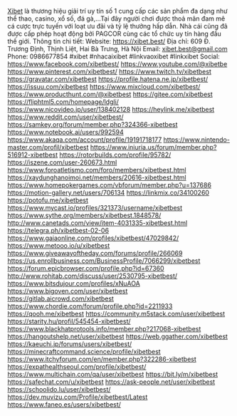 <a href="https://xibet.best/">Xibet</a> là thương hiệu giải trí uy tín số 1 cung cấp các sản phẩm đa dạng như thể thao, casino, xổ số, đá gà,...Tại đây người chơi được thoả mãn đam mê cá cược trực tuyến với loạt ưu đãi và tỷ lệ thưởng hấp dẫn. Nhà cái cũng đã được cấp phép hoạt động bởi PAGCOR cùng các tổ chức uy tín hàng đầu thế giới.
Thông tin chi tiết:
Website: <a href="https://xibet.best/">https://xibet.best/</a>
Địa chỉ: 609 Đ. Trương Định, Thịnh Liệt, Hai Bà Trưng, Hà Nội
Email: xibet.best@gmail.com
Phone: 0986677854
#xibet #nhacaixibet #linkvaoxibet #linkxibet
Social:
<a href="https://www.facebook.com/xibetbest/">https://www.facebook.com/xibetbest/</a>
<a href="https://www.youtube.com/@xibetbe">https://www.youtube.com/@xibetbe</a>
<a href="https://www.pinterest.com/xibetbest/">https://www.pinterest.com/xibetbest/</a>
<a href="https://www.twitch.tv/xibetbest">https://www.twitch.tv/xibetbest</a>
<a href="https://gravatar.com/xibetbest">https://gravatar.com/xibetbest</a>
<a href="https://profile.hatena.ne.jp/xibetbest/">https://profile.hatena.ne.jp/xibetbest/</a>
<a href="https://issuu.com/xibetbest">https://issuu.com/xibetbest</a>
<a href="https://www.mixcloud.com/xibetbest/">https://www.mixcloud.com/xibetbest/</a>
<a href="https://www.producthunt.com/@xibetbest">https://www.producthunt.com/@xibetbest</a>
<a href="https://gitee.com/xibetbest">https://gitee.com/xibetbest</a>
<a href="https://fliphtml5.com/homepage/ldgli/">https://fliphtml5.com/homepage/ldgli/</a>
<a href="https://www.nicovideo.jp/user/138402128">https://www.nicovideo.jp/user/138402128</a>
<a href="https://heylink.me/xibetbest">https://heylink.me/xibetbest</a>
<a href="https://www.reddit.com/user/xibetbest/">https://www.reddit.com/user/xibetbest/</a>
<a href="https://samkey.org/forum/member.php?324366-xibetbest">https://samkey.org/forum/member.php?324366-xibetbest</a>
<a href="https://www.notebook.ai/users/992594">https://www.notebook.ai/users/992594</a>
<a href="https://www.akaqa.com/account/profile/19191718177">https://www.akaqa.com/account/profile/19191718177</a>
<a href="https://www.nintendo-master.com/profil/xibetbest">https://www.nintendo-master.com/profil/xibetbest</a>
<a href="https://www.iniuria.us/forum/member.php?516912-xibetbest">https://www.iniuria.us/forum/member.php?516912-xibetbest</a>
<a href="https://rotorbuilds.com/profile/95782/">https://rotorbuilds.com/profile/95782/</a>
<a href="https://iszene.com/user-260673.html">https://iszene.com/user-260673.html</a>
<a href="https://www.foroatletismo.com/foro/members/xibetbest.html">https://www.foroatletismo.com/foro/members/xibetbest.html</a>
<a href="https://xaydunghanoimoi.net/members/20616-xibetbest.html">https://xaydunghanoimoi.net/members/20616-xibetbest.html</a>
<a href="https://www.homepokergames.com/vbforum/member.php?u=137686">https://www.homepokergames.com/vbforum/member.php?u=137686</a>
<a href="https://motion-gallery.net/users/706134">https://motion-gallery.net/users/706134</a>
<a href="https://linkmix.co/34100260">https://linkmix.co/34100260</a>
<a href="https://potofu.me/xibetbest">https://potofu.me/xibetbest</a>
<a href="https://www.mycast.io/profiles/321373/username/xibetbest">https://www.mycast.io/profiles/321373/username/xibetbest</a>
<a href="https://www.sythe.org/members/xibetbest.1848578/">https://www.sythe.org/members/xibetbest.1848578/</a>
<a href="http://www.canetads.com/view/item-4031335-xibetbest.html">http://www.canetads.com/view/item-4031335-xibetbest.html</a>
<a href="https://telegra.ph/xibetbest-02-06">https://telegra.ph/xibetbest-02-06</a>
<a href="https://www.gaiaonline.com/profiles/xibetbest/47029842/">https://www.gaiaonline.com/profiles/xibetbest/47029842/</a>
<a href="https://www.metooo.io/u/xibetbest">https://www.metooo.io/u/xibetbest</a>
<a href="https://www.giveawayoftheday.com/forums/profile/266069">https://www.giveawayoftheday.com/forums/profile/266069</a>
<a href="https://us.enrollbusiness.com/BusinessProfile/7066299/xibetbest">https://us.enrollbusiness.com/BusinessProfile/7066299/xibetbest</a>
<a href="https://forum.epicbrowser.com/profile.php?id=67360">https://forum.epicbrowser.com/profile.php?id=67360</a>
<a href="http://www.rohitab.com/discuss/user/2530795-xibetbest/">http://www.rohitab.com/discuss/user/2530795-xibetbest/</a>
<a href="https://www.bitsdujour.com/profiles/xNuAOA">https://www.bitsdujour.com/profiles/xNuAOA</a>
<a href="https://www.bigoven.com/user/xibetbest">https://www.bigoven.com/user/xibetbest</a>
<a href="https://gitlab.aicrowd.com/xibetbest">https://gitlab.aicrowd.com/xibetbest</a>
<a href="https://www.chordie.com/forum/profile.php?id=2211933">https://www.chordie.com/forum/profile.php?id=2211933</a>
<a href="https://qooh.me/xibetbest">https://qooh.me/xibetbest</a>
<a href="https://community.m5stack.com/user/xibetbest">https://community.m5stack.com/user/xibetbest</a>
<a href="https://starity.hu/profil/545454-xibetbest/">https://starity.hu/profil/545454-xibetbest/</a>
<a href="https://www.blackhatprotools.info/member.php?217068-xibetbest">https://www.blackhatprotools.info/member.php?217068-xibetbest</a>
<a href="https://hangoutshelp.net/user/xibetbest">https://hangoutshelp.net/user/xibetbest</a>
<a href="https://web.ggather.com/xibetbest">https://web.ggather.com/xibetbest</a>
<a href="https://kaeuchi.jp/forums/users/xibetbest/">https://kaeuchi.jp/forums/users/xibetbest/</a>
<a href="https://minecraftcommand.science/profile/xibetbest">https://minecraftcommand.science/profile/xibetbest</a>
<a href="https://www.itchyforum.com/en/member.php?322286-xibetbest">https://www.itchyforum.com/en/member.php?322286-xibetbest</a>
<a href="https://expathealthseoul.com/profile/xibetbest/">https://expathealthseoul.com/profile/xibetbest/</a>
<a href="https://www.multichain.com/qa/user/xibetbest">https://www.multichain.com/qa/user/xibetbest</a>
<a href="https://bit.ly/m/xibetbest">https://bit.ly/m/xibetbest</a>
<a href="https://safechat.com/u/xibetbest">https://safechat.com/u/xibetbest</a>
<a href="https://ask-people.net/user/xibetbest">https://ask-people.net/user/xibetbest</a>
<a href="https://schoolido.lu/user/xibetbest/">https://schoolido.lu/user/xibetbest/</a>
<a href="https://dev.muvizu.com/Profile/xibetbest/Latest">https://dev.muvizu.com/Profile/xibetbest/Latest</a>
<a href="https://www.faneo.es/users/xibetbest/">https://www.faneo.es/users/xibetbest/</a>


